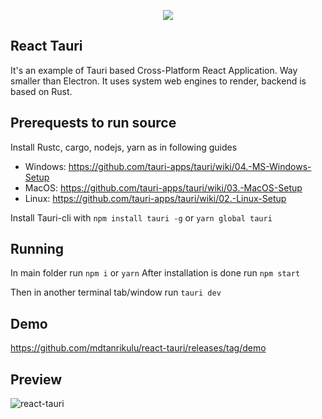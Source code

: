 <p align="center">
  <img src="https://user-images.githubusercontent.com/2774845/75100245-79e51600-55cb-11ea-8ea3-2b12063e41fa.png"/>
  <br/>
</p>

## React Tauri

It's an example of Tauri based Cross-Platform React Application. Way smaller than Electron. It uses system web engines to render, backend is based on Rust.

## Prerequests to run source

Install Rustc, cargo, nodejs, yarn as in following guides

- Windows: https://github.com/tauri-apps/tauri/wiki/04.-MS-Windows-Setup
- MacOS:   https://github.com/tauri-apps/tauri/wiki/03.-MacOS-Setup
- Linux:   https://github.com/tauri-apps/tauri/wiki/02.-Linux-Setup

Install Tauri-cli with `npm install tauri -g` or `yarn global tauri`

## Running

In main folder run `npm i` or `yarn`
After installation is done run `npm start`

Then in another terminal tab/window run `tauri dev`

## Demo 
https://github.com/mdtanrikulu/react-tauri/releases/tag/demo

## Preview
![react-tauri](https://user-images.githubusercontent.com/2774845/75100387-44d9c300-55cd-11ea-90fa-83a516183531.gif)
